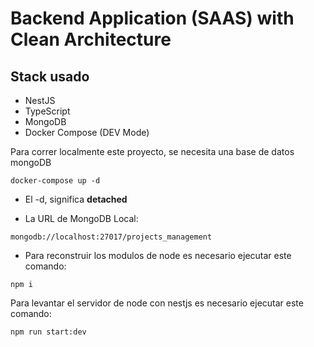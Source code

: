 # Backend Application (SAAS) with Clean Architecture

## Stack usado
- NestJS
- TypeScript
- MongoDB
- Docker Compose (DEV Mode)

Para correr localmente este proyecto, se necesita una base de datos mongoDB
```
docker-compose up -d
```

* El -d, significa __detached__

* La URL de MongoDB Local: 
```
mongodb://localhost:27017/projects_management
```

* Para reconstruir los modulos de node es necesario ejecutar este comando:
```
npm i 
```

Para levantar el servidor de node con nestjs es necesario ejecutar este comando:
```
npm run start:dev 
```
